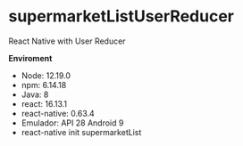 # supermarketListUserReducer
React Native with User Reducer



**Enviroment**
- Node: 12.19.0
- npm: 6.14.18
- Java: 8
- react: 16.13.1
- react-native: 0.63.4
- Emulador: API 28 Android 9
- react-native init supermarketList
